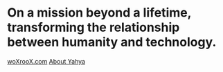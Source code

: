 # On a mission beyond a lifetime, transforming the relationship between humanity and technology.

[woXrooX.com](https://www.woXrooX.com)
[About Yahya](https://woxroox.github.io/Portfolio)
